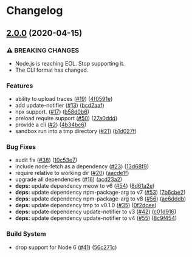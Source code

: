 # Changelog

## [2.0.0](https://www.github.com/GoogleCloudPlatform/require-so-slow/compare/v1.2.0...v2.0.0) (2020-04-15)


### ⚠ BREAKING CHANGES

* Node.js is reaching EOL. Stop supporting it.
* The CLI format has changed.

### Features

* ability to upload traces ([#19](https://www.github.com/GoogleCloudPlatform/require-so-slow/issues/19)) ([4f0591e](https://www.github.com/GoogleCloudPlatform/require-so-slow/commit/4f0591e1cfc5e54660cba2bf8448dd9182a31d62))
* add update-notifier ([#13](https://www.github.com/GoogleCloudPlatform/require-so-slow/issues/13)) ([bcd2aaf](https://www.github.com/GoogleCloudPlatform/require-so-slow/commit/bcd2aaf3d1aa305a35fd83fb1a79967d9a5ea20c))
* npx support. ([#17](https://www.github.com/GoogleCloudPlatform/require-so-slow/issues/17)) ([b58d0b6](https://www.github.com/GoogleCloudPlatform/require-so-slow/commit/b58d0b6ff35623fa18b7d3d3f68cf38588ae9061))
* preload require support ([#50](https://www.github.com/GoogleCloudPlatform/require-so-slow/issues/50)) ([27a0ddd](https://www.github.com/GoogleCloudPlatform/require-so-slow/commit/27a0dddd98fbbd65fec98d2e6af9088967be2c55))
* provide a cli ([#2](https://www.github.com/GoogleCloudPlatform/require-so-slow/issues/2)) ([4b34bc6](https://www.github.com/GoogleCloudPlatform/require-so-slow/commit/4b34bc6474fe9241ab266ae7f55c8ecba03115c5))
* sandbox run into a tmp directory ([#21](https://www.github.com/GoogleCloudPlatform/require-so-slow/issues/21)) ([b1d027f](https://www.github.com/GoogleCloudPlatform/require-so-slow/commit/b1d027fe3d673cf1fb00080361445a6e060d2b61))


### Bug Fixes

* audit fix ([#38](https://www.github.com/GoogleCloudPlatform/require-so-slow/issues/38)) ([10c53e7](https://www.github.com/GoogleCloudPlatform/require-so-slow/commit/10c53e77bf3c41ae30f7026193029fceee798640))
* include node-fetch as a dependency ([#23](https://www.github.com/GoogleCloudPlatform/require-so-slow/issues/23)) ([13d68f9](https://www.github.com/GoogleCloudPlatform/require-so-slow/commit/13d68f9fb21b4a8154e4333761696225c9e8bf39))
* require relative to working dir ([#20](https://www.github.com/GoogleCloudPlatform/require-so-slow/issues/20)) ([aacde1f](https://www.github.com/GoogleCloudPlatform/require-so-slow/commit/aacde1fa4d5089f78791de980f26f25b3640e905))
* upgrade all dependencies ([#16](https://www.github.com/GoogleCloudPlatform/require-so-slow/issues/16)) ([acd23a2](https://www.github.com/GoogleCloudPlatform/require-so-slow/commit/acd23a2df145c3c22bc0e3309fcf638f92cb9bb8))
* **deps:** update dependency meow to v6 ([#54](https://www.github.com/GoogleCloudPlatform/require-so-slow/issues/54)) ([8d61a2e](https://www.github.com/GoogleCloudPlatform/require-so-slow/commit/8d61a2ef60b934943de7d9ab567420a811e2094e))
* **deps:** update dependency npm-package-arg to v7 ([#53](https://www.github.com/GoogleCloudPlatform/require-so-slow/issues/53)) ([7b6cbe2](https://www.github.com/GoogleCloudPlatform/require-so-slow/commit/7b6cbe2c31409f128d2656008e6b65770d511232))
* **deps:** update dependency npm-package-arg to v8 ([#56](https://www.github.com/GoogleCloudPlatform/require-so-slow/issues/56)) ([ae6dddb](https://www.github.com/GoogleCloudPlatform/require-so-slow/commit/ae6dddb483942bd7382418200ff9b82a6d803d3f))
* **deps:** update dependency tmp to v0.1.0 ([#35](https://www.github.com/GoogleCloudPlatform/require-so-slow/issues/35)) ([0f2dcee](https://www.github.com/GoogleCloudPlatform/require-so-slow/commit/0f2dceef80061762a2aa540ed0c66cd4e4a1ac90))
* **deps:** update dependency update-notifier to v3 ([#42](https://www.github.com/GoogleCloudPlatform/require-so-slow/issues/42)) ([c01d916](https://www.github.com/GoogleCloudPlatform/require-so-slow/commit/c01d916e4361452a4bac70c52a29a77009c083f0))
* **deps:** update dependency update-notifier to v4 ([#55](https://www.github.com/GoogleCloudPlatform/require-so-slow/issues/55)) ([8c9f454](https://www.github.com/GoogleCloudPlatform/require-so-slow/commit/8c9f454b77dc0bf61778a24ad8243500dc5fe8f6))


### Build System

* drop support for Node 6 ([#41](https://www.github.com/GoogleCloudPlatform/require-so-slow/issues/41)) ([56c271c](https://www.github.com/GoogleCloudPlatform/require-so-slow/commit/56c271c9b39667e3213e99f0b281238cb4bf7e82))
